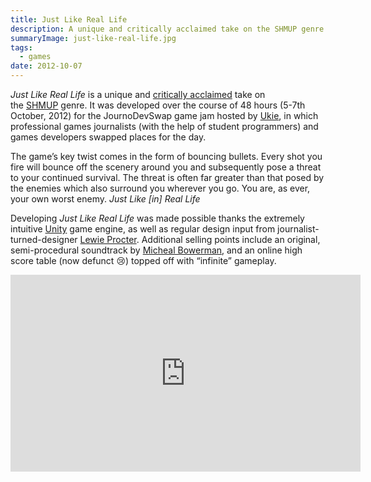 ```yaml
---
title: Just Like Real Life
description: A unique and critically acclaimed take on the SHMUP genre. (Sort of)
summaryImage: just-like-real-life.jpg
tags:
  - games
date: 2012-10-07
---
```

_Just Like Real Life_ is a unique and [critically acclaimed](http://www.develop-online.net/news/42193/JournoDevSwap-Just-Like-Real-Life-review) take on the [SHMUP](http://en.wikipedia.org/wiki/Shoot_'em_up) genre. It was developed over the course of 48 hours (5-7th October, 2012) for the JournoDevSwap game jam hosted by [Ukie](http://ukie.info/journodevswap), in which professional games journalists (with the help of student programmers) and games developers swapped places for the day.

The game’s key twist comes in the form of bouncing bullets. Every shot you fire will bounce off the scenery around you and subsequently pose a threat to your continued survival. The threat is often far greater than that posed by the enemies which also surround you wherever you go. You are, as ever, your own worst enemy. _Just Like [in] Real Life_

Developing _Just Like Real Life_ was made possible thanks the extremely intuitive [Unity](http://unity3d.com/) game engine, as well as regular design input from journalist-turned-designer [Lewie Procter](https://twitter.com/LewieP). Additional selling points include an original, semi-procedural soundtrack by [Micheal Bowerman](https://twitter.com/Mikey_PB), and an online high score table (now defunct 😢) topped off with “infinite” gameplay.

<iframe width="560" height="315" src="https://www.youtube-nocookie.com/embed/BYGG4TTgUP4?si=zrnHyVwbxCbV_sSD" title="YouTube video player" frameborder="0" allow="accelerometer; autoplay; clipboard-write; encrypted-media; gyroscope; picture-in-picture; web-share" referrerpolicy="strict-origin-when-cross-origin" allowfullscreen></iframe>